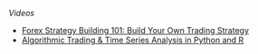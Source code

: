 *Videos*
- [Forex Strategy Building 101: Build Your Own Trading Strategy](https://www.udemy.com/course/forex-strategy-building/)
- [Algorithmic Trading & Time Series Analysis in Python and R](https://www.udemy.com/course/quantitative-finance-algorithmic-trading-ii-time-series/)
